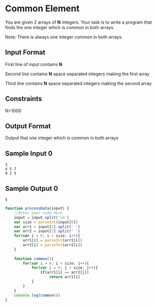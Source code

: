 # **Common Element**

You are given 2 arrays of **N** integers. Your task is to write a program that finds the one integer which is common in both arrays.

Note: There is always one integer common in both arrays.
## Input Format

First line of input contains **N**

Second line contains **N** space separated integers making the first array

Third line contains **N** space separated integers making the second array

## Constraints

N<1000

## Output Format

Output that one integer which is common in both arrays

## Sample Input 0
```
3
4 5 7
9 2 5
```
## Sample Output 0
```
5
```
```javascript
function processData(input) {
    //Enter your code here
    input = input.split('\n')
    var size = parseInt(input[0])
    var arr1 = input[1].split(' ')
    var arr2 = input[2].split(' ')
    for(var i = 0; i < size; i++){
        arr1[i] = parseInt(arr1[i])
        arr2[i] = parseInt(arr2[i])
    }
    
    function common(){
        for(var i = 0; i < size; i++){
            for(var j = 0; j < size; j++){
                if(arr1[i] == arr2[j])
                    return arr1[i]
            }
        }
    }
    console.log(common())  
}         
```
